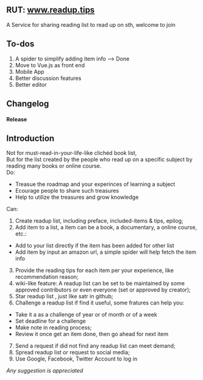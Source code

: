 ## RUT:  www.readup.tips
A Service for sharing reading list to read up on sth, welcome to join 

## To-dos
1. A spider to simplify adding item info --> Done  
2. Move to Vue.js as front end  
3. Mobile App  
4. Better discussion features   
5. Better editor 

## Changelog

#### Release  

## Introduction

Not for must-read-in-your-life-like clichéd book list,  
But for the list created by the people who read up on a specific subject by reading many books or online course.  
Do:    
* Treasue the roadmap and your experinces of learning a subject    
* Ecourage people to share such treasures    
* Help to utilize the treasures and grow knowledge   

Can:      
1. Create readup list, including preface, included-items & tips, epilog;  
2. Add item to a list, a item can be a book, a documentary, a online course, etc.:    
* Add to your list directly if the item has been added for other list   
* Add item by input an amazon url, a simple spider will help fetch the item info  
3. Provide the reading tips for each item per your experience, like recommendation reason;  
4. wiki-like feature: A readup list can be set to be maintained by some approved contributors or even everyone (set or approved by creator);     
5. Star readup list , just like satr in github;    
6. Challenge a readup list if find it useful, some fratures can help you:  
* Take it a as a challenge of year or of month or of a week  
* Set deadline for a challenge
* Make note in reading process;  
* Review it once get an item done, then go ahead for next item  
7. Send a request if did not find any readup list can meet demand;  
8. Spread readup list or request to social media;  
9. Use Google, Facebook, Twitter Account to log in  

*Any suggestion is appreciated*